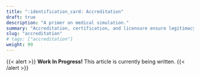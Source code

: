 ```yaml
---
title: ":identification_card: Accreditation"
draft: true
description: "A primer on medical simulation."
summary: "Accreditation, certification, and licensure ensure legitimacy of programs and staff."
slug: "accreditation"
# tags: ["accreditation"]
weight: 99
---
```


{{< alert >}}
**Work In Progress!** This article is currently being written.
{{< /alert >}}
